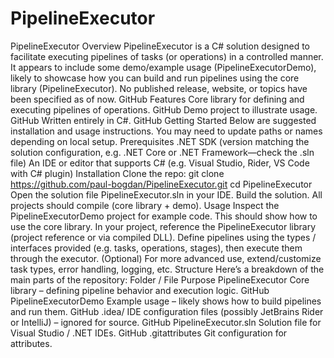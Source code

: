 # PipelineExecutor

PipelineExecutor
Overview
PipelineExecutor is a C# solution designed to facilitate executing pipelines of tasks (or operations) in a controlled manner. It appears to include some demo/example usage (PipelineExecutorDemo), likely to showcase how you can build and run pipelines using the core library (PipelineExecutor).
No published release, website, or topics have been specified as of now. 
GitHub
Features
Core library for defining and executing pipelines of operations. 
GitHub
Demo project to illustrate usage. 
GitHub
Written entirely in C#. 
GitHub
Getting Started
Below are suggested installation and usage instructions. You may need to update paths or names depending on local setup.
Prerequisites
.NET SDK (version matching the solution configuration, e.g. .NET Core or .NET Framework—check the .sln file)
An IDE or editor that supports C# (e.g. Visual Studio, Rider, VS Code with C# plugin)
Installation
Clone the repo:
git clone https://github.com/paul-bogdan/PipelineExecutor.git
cd PipelineExecutor
Open the solution file PipelineExecutor.sln in your IDE.
Build the solution. All projects should compile (core library + demo).
Usage
Inspect the PipelineExecutorDemo project for example code. This should show how to use the core library.
In your project, reference the PipelineExecutor library (project reference or via compiled DLL).
Define pipelines using the types / interfaces provided (e.g. tasks, operations, stages), then execute them through the executor.
(Optional) For more advanced use, extend/customize task types, error handling, logging, etc.
Structure
Here’s a breakdown of the main parts of the repository:
Folder / File	Purpose
PipelineExecutor	Core library – defining pipeline behavior and execution logic. 
GitHub
PipelineExecutorDemo	Example usage – likely shows how to build pipelines and run them. 
GitHub
.idea/	IDE configuration files (possibly JetBrains Rider or IntelliJ) – ignored for source. 
GitHub
PipelineExecutor.sln	Solution file for Visual Studio / .NET IDEs. 
GitHub
.gitattributes	Git configuration for attributes.
